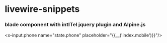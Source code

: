 # livewire-snippets

### blade component with intlTel jquery plugin and Alpine.js
<x-input.phone name="state.phone" placeholder="{{__('index.mobile')}}"/>
